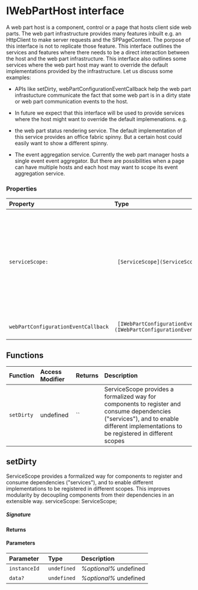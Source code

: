 # IWebPartHost interface

A web part host is a component, control or a page that hosts client side web parts. 
The web part infrastructure provides many features inbuilt e.g. an HttpClient to make 
server requests and the SPPageContext. The porpose of this interface is not to replicate 
those feature. This interface outlines the services and features where there needs to be 
a direct interaction between the host and the web part infrastructure. This interface also 
outlines some services where the web part host may want to override the default 
implementations provided by the infrastructure. Let us discuss some examples: 
 
- APIs like setDirty, webPartConfigurationEventCallback help the web part infrastucture 
communicate the fact that some web part is in a dirty state or web part communication 
events to the host. 
 
- In future we expect that this interface will be used to provide services where the host 
might want to override the default implemenations. e.g. 
- the web part status rendering service. The default implementation of this service 
provides an office fabric spinny. But a certain host could easily want to show a 
different spinny. 
 
- The event aggregation service. Currently the web part manager hosts a single event 
event aggregator. But there are possibilities when a page can have multiple hosts 
and each host may want to scope its event aggregation service.



### Properties

| Property	   | Type	| Description|
|:-------------|:-------|:-----------|
|`serviceScope:`      |` [ServiceScope](ServiceScope.md)` | ServiceScope provides a formalized way for components to register and consume dependencies  ("services"), and to enable different implementations to be registered in different scopes |
|`webPartConfigurationEventCallback`      |` [IWebPartConfigurationEventCallback](IWebPartConfigurationEventCallback.md)` | Web part configuration event callback |





## Functions

| Function	   | Access Modifier | Returns	| Description|
|:-------------|:----|:-------|:-----------|
|`setDirty `     | undefined | `` | ServiceScope provides a formalized way for components to register and consume dependencies  ("services"), and to enable different implementations to be registered in different scopes |



## setDirty

ServiceScope provides a formalized way for components to register and consume dependencies 
("services"), and to enable different implementations to be registered in different scopes. 
This improves modularity by decoupling components from their dependencies in an extensible way. 
serviceScope: ServiceScope;

##### Signature

#### Returns

#### Parameters


| Parameter	   | Type    | Description |
|:-------------|:---------------|:------------|
| `instanceId `    | `undefined` | _%optional%_ undefined |
| `data? `    | `undefined` | _%optional%_ undefined |

